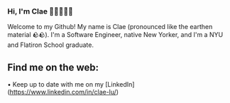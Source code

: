 ### Hi, I'm Clae 👋🏻🧑🏻‍💻

Welcome to my Github! My name is Clae (pronounced like the earthen material 🪨🪨). I'm a Software Engineer, native New Yorker, and I'm a NYU and Flatiron School graduate.

## Find me on the web:
• Keep up to date with me on my [LinkedIn] (https://www.linkedin.com/in/clae-lu/)

<!--
**clayruh/clayruh** is a ✨ _special_ ✨ repository because its `README.md` (this file) appears on your GitHub profile.

Here are some ideas to get you started:

- 🔭 I’m currently working on ...
- 🌱 I’m currently learning ...
- 👯 I’m looking to collaborate on ...
- 🤔 I’m looking for help with ...
- 💬 Ask me about ...
- 📫 How to reach me: ...
- 😄 Pronouns: ...
- ⚡ Fun fact: ...
-->
